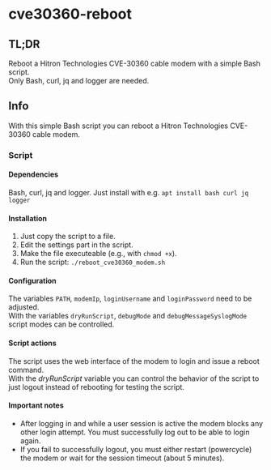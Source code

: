 # cve30360-reboot
<h2>TL;DR</h2>
<p>
Reboot a Hitron Technologies CVE-30360 cable modem with a simple Bash script.<br />
Only Bash, curl, jq and logger are needed.
</p>

<h2>Info</h2>
<p>
With this simple Bash script you can reboot a Hitron Technologies CVE-30360 cable modem.
</p>

<h3>Script</h3>
<h4>Dependencies</h4>
<p>
Bash, curl, jq and logger.
Just install with e.g. <code>apt install bash curl jq logger</code>
</p>

<h4>Installation</h4>
<ol>
<li>Just copy the script to a file.</li>
<li>Edit the settings part in the script.</li>
<li>Make the file executeable (e.g., with <code>chmod +x</code>).</li>
<li>Run the script: <code>./reboot_cve30360_modem.sh</code></li>
</ol>

<h4>Configuration</h4>
<p>The variables <code>PATH</code>, <code>modemIp</code>, <code>loginUsername</code> and <code>loginPassword</code> need to be adjusted.<br />
With the variables <code>dryRunScript</code>, <code>debugMode</code> and <code>debugMessageSyslogMode</code> script modes can be controlled.
</p>

<h4>Script actions</h4>
<p>The script uses the web interface of the modem to login and issue a reboot command.<br />
With the <i>dryRunScript</i> variable you can control the behavior of the script to just logout instead of rebooting for testing the script.
</p>

<h4>Important notes</h4>
<ul>
  <li>After logging in and while a user session is active the modem blocks any other login attempt. You must successfully log out to be able to login again.</li>
  <li>If you fail to successfully logout, you must either restart (powercycle) the modem or wait for the session timeout (about 5 minutes).</li>
</ul>

